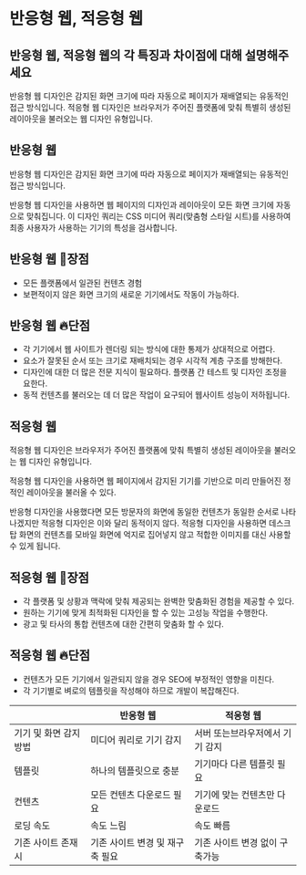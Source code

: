 # 반응형 웹, 적응형 웹

## 반응형 웹, 적응형 웹의 각 특징과 차이점에 대해 설명해주세요

반응형 웹 디자인은 감지된 화면 크기에 따라 자동으로 페이지가 재배열되는 유동적인 접근 방식입니다.
적응형 웹 디자인은 브라우저가 주어진 플랫폼에 맞춰 특별히 생성된 레이아웃을 불러오는 웹 디자인 유형입니다. 

## 반응형 웹
반응형 웹 디자인은 감지된 화면 크기에 따라 자동으로 페이지가 재배열되는 유동적인 접근 방식입니다.

반응형 웹 디자인을 사용하면 웹 페이지의 디자인과 레이아웃이 모든 화면 크기에 자동으로 맞춰집니다. 
이 디자인 쿼리는 CSS 미디어 쿼리(맞춤형 스타일 시트)를 사용하여 최종 사용자가 사용하는 기기의 특성을 검사합니다. 

## 반응형 웹  🌱장점
- 모든 플랫폼에서 일관된 컨텐츠 경험
- 보편적이지 않은 화면 크기의 새로운 기기에서도 작동이 가능하다. 

## 반응형 웹  🔥단점
- 각 기기에서 웹 사이트가 렌더링 되는 방식에 대한 통제가 상대적으로 어렵다. 
- 요소가 잘못된 순서 또는 크기로 재배치되는 경우 시각적 계층 구조를 방해한다.
- 디자인에 대한 더 많은 전문 지식이 필요하다. 플랫폼 간 테스트 및 디자인 조정을 요한다.
- 동적 컨텐츠를 불러오는 데 더 많은 작업이 요구되어 웹사이트 성능이 저하됩니다. 

## 적응형 웹
적응형 웹 디자인은 브라우저가 주어진 플랫폼에 맞춰 특별히 생성된 레이아웃을 불러오는 웹 디자인 유형입니다. 

적응형 웹 디자인을 사용하면 웹 페이지에서 감지된 기기를 기반으로 미리 만들어진 정적인 레이아웃을 불러올 수 있다. 

반응형 디자인을 사용했다면 모든 방문자의 화면에 동일한 컨텐츠가 동일한 순서로 나타나겠지만 적응형 디자인은 이와 달리 동적이지 않다. 
적응형 디자인을 사용하면 데스크탑 화면의 컨텐츠를 모바일 화면에 억지로 집어넣지 않고 적합한 이미지를 대신 사용할 수 있게 됩니다. 

## 적응형 웹  🌱장점
- 각 플랫폼 및 상황과 맥락에 맞춰 제공되는 완벽한 맞춤화된 경험을 제공할 수 있다.
- 원하는 기기에 맞게 최적화된 디자인을 할 수 있는 고성능 작업을 수행한다.
- 광고 및 타사의 통합 컨텐츠에 대한 간편히 맞춤화 할 수 있다. 

## 적응형 웹  🔥단점
- 컨텐츠가 모든 기기에서 일관되지 않을 경우 SEO에 부정적인 영향을 미친다. 
- 각 기기별로 벼로의 템플릿을 작성해야 하므로 개발이 복잡해진다.


||반응형 웹|적응형 웹
|---|---|---|
|기기 및 화면 감지 방법|미디어 쿼리로 기기 감지|서버 또는브라우저에서 기기 감지|
|템플릿|하나의 템플릿으로 충분|기기마다 다른 템플릿 필요|
|컨텐츠|모든 컨텐츠 다운로드 필요|기기에 맞는 컨텐츠만 다운로드|
|로딩 속도|속도 느림|속도 빠름|
|기존 사이트 존재시|기존 사이트 변경 및 재구축 필요|기존 사이트 변경 없이 구축가능|